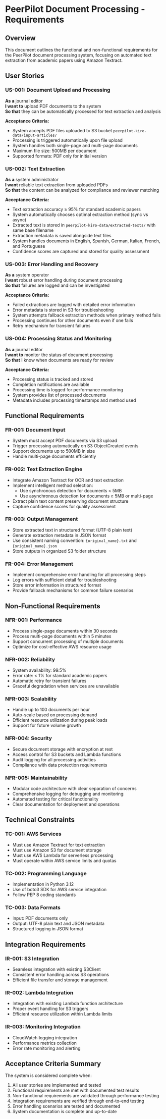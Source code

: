 # PeerPilot Document Processing - Requirements

## Overview
This document outlines the functional and non-functional requirements for the PeerPilot document processing system, focusing on automated text extraction from academic papers using Amazon Textract.

## User Stories

### US-001: Document Upload and Processing
**As a** journal editor  
**I want to** upload PDF documents to the system  
**So that** they can be automatically processed for text extraction and analysis  

**Acceptance Criteria:**
- System accepts PDF files uploaded to S3 bucket `peerpilot-kiro-data/input-articles/`
- Processing is triggered automatically upon file upload
- System handles both single-page and multi-page documents
- Maximum file size: 500MB per document
- Supported formats: PDF only for initial version

### US-002: Text Extraction
**As a** system administrator  
**I want** reliable text extraction from uploaded PDFs  
**So that** the content can be analyzed for compliance and reviewer matching  

**Acceptance Criteria:**
- Text extraction accuracy ≥ 95% for standard academic papers
- System automatically chooses optimal extraction method (sync vs async)
- Extracted text is stored in `peerpilot-kiro-data/extracted-texts/` with same base filename
- Extraction metadata is saved alongside text files
- System handles documents in English, Spanish, German, Italian, French, and Portuguese
- Confidence scores are captured and stored for quality assessment

### US-003: Error Handling and Recovery
**As a** system operator  
**I want** robust error handling during document processing  
**So that** failures are logged and can be investigated  

**Acceptance Criteria:**
- Failed extractions are logged with detailed error information
- Error metadata is stored in S3 for troubleshooting
- System attempts fallback extraction methods when primary method fails
- Processing continues for other documents even if one fails
- Retry mechanism for transient failures

### US-004: Processing Status and Monitoring
**As a** journal editor  
**I want to** monitor the status of document processing  
**So that** I know when documents are ready for review  

**Acceptance Criteria:**
- Processing status is tracked and stored
- Completion notifications are available
- Processing time is logged for performance monitoring
- System provides list of processed documents
- Metadata includes processing timestamps and method used

## Functional Requirements

### FR-001: Document Input
- System must accept PDF documents via S3 upload
- Trigger processing automatically on S3 ObjectCreated events
- Support documents up to 500MB in size
- Handle multi-page documents efficiently

### FR-002: Text Extraction Engine
- Integrate Amazon Textract for OCR and text extraction
- Implement intelligent method selection:
  - Use synchronous detection for documents < 5MB
  - Use asynchronous detection for documents ≥ 5MB or multi-page
- Extract plain text content preserving document structure
- Capture confidence scores for quality assessment

### FR-003: Output Management
- Store extracted text in structured format (UTF-8 plain text)
- Generate extraction metadata in JSON format
- Use consistent naming convention: `{original_name}.txt` and `{original_name}.json`
- Store outputs in organized S3 folder structure

### FR-004: Error Management
- Implement comprehensive error handling for all processing steps
- Log errors with sufficient detail for troubleshooting
- Store error information in structured format
- Provide fallback mechanisms for common failure scenarios

## Non-Functional Requirements

### NFR-001: Performance
- Process single-page documents within 30 seconds
- Process multi-page documents within 5 minutes
- Support concurrent processing of multiple documents
- Optimize for cost-effective AWS resource usage

### NFR-002: Reliability
- System availability: 99.5%
- Error rate: < 1% for standard academic papers
- Automatic retry for transient failures
- Graceful degradation when services are unavailable

### NFR-003: Scalability
- Handle up to 100 documents per hour
- Auto-scale based on processing demand
- Efficient resource utilization during peak loads
- Support for future volume growth

### NFR-004: Security
- Secure document storage with encryption at rest
- Access control for S3 buckets and Lambda functions
- Audit logging for all processing activities
- Compliance with data protection requirements

### NFR-005: Maintainability
- Modular code architecture with clear separation of concerns
- Comprehensive logging for debugging and monitoring
- Automated testing for critical functionality
- Clear documentation for deployment and operations

## Technical Constraints

### TC-001: AWS Services
- Must use Amazon Textract for text extraction
- Must use Amazon S3 for document storage
- Must use AWS Lambda for serverless processing
- Must operate within AWS service limits and quotas

### TC-002: Programming Language
- Implementation in Python 3.12
- Use of boto3 SDK for AWS service integration
- Follow PEP 8 coding standards

### TC-003: Data Formats
- Input: PDF documents only
- Output: UTF-8 plain text and JSON metadata
- Structured logging in JSON format

## Integration Requirements

### IR-001: S3 Integration
- Seamless integration with existing S3Client
- Consistent error handling across S3 operations
- Efficient file transfer and storage management

### IR-002: Lambda Integration
- Integration with existing Lambda function architecture
- Proper event handling for S3 triggers
- Efficient resource utilization within Lambda limits

### IR-003: Monitoring Integration
- CloudWatch logging integration
- Performance metrics collection
- Error rate monitoring and alerting

## Acceptance Criteria Summary

The system is considered complete when:
1. All user stories are implemented and tested
2. Functional requirements are met with documented test results
3. Non-functional requirements are validated through performance testing
4. Integration requirements are verified through end-to-end testing
5. Error handling scenarios are tested and documented
6. System documentation is complete and up-to-date